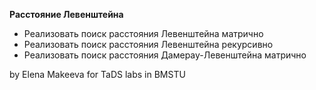 **Расстояние Левенштейна**

* Реализовать поиск расстояния Левенштейна матрично
* Реализовать поиск расстояния Левенштейна рекурсивно
* Реализовать поиск расстояния Дамерау-Левенштейна матрично

by Elena Makeeva for TaDS labs in BMSTU
